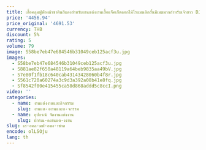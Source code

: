 ```yaml
---
title: เสื้อคลุมฟูฟ่องผ้าซาตินสีแดงสำหรับงานแต่งงานเสื้อแจ็คเก็ตดอกไม้โรแมนติกสั้นมีเมฆมากสำหรับเจ้าสาว DJ379เก๋ไก๋
price: '4456.94'
price_original: '4691.53'
currency: THB
discount: 5%
rating: 5
volume: 79
image: S58be7eb47e684546b31049ceb125acf3u.jpg
images:
  - S58be7eb47e684546b31049ceb125acf3u.jpg
  - S881ae82f650a48119a64beb9835aa49bV.jpg
  - S7e80f1fb18c640cab43143428060b4f8r.jpg
  - S561c720a60274a3c9d3a392a08b41e8fq.jpg
  - Sf8542f00e415455ca58d868addd5c8ccI.png
video: ''
categories:
  - name: งานแต่งงานและกิจกรรม
    slug: งานแต-งงานและก-จกรรม
  - name: อุปกรณ์ จัดงานแต่งงาน
    slug: ปกรณ-ดงานแต-งงาน
slug: เส-อคล-มฟ-องผ-าซาต
encode: olLSOju
lang: th
---
```

  